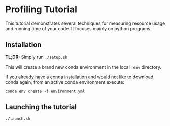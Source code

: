 # Profiling Tutorial
This tutorial demonstrates several techniques for measuring resource usage and running time of your code.
It focuses mainly on python programs.

## Installation

**TL;DR:** Simply run `./setup.sh`

This will create a brand new conda environment in the local `.env` directory.

If you already have a conda installation and would not like to download conda again,
from an active conda environment execute:

```conda env create -f environment.yml```

## Launching the tutorial

```
./launch.sh
```
